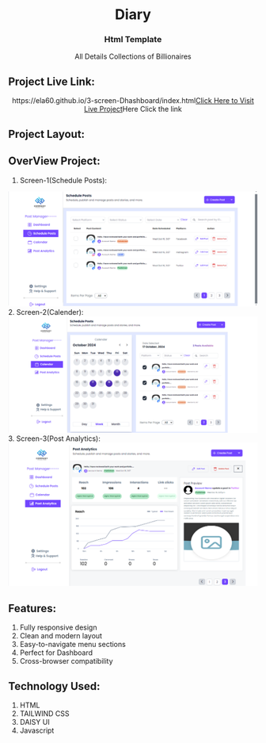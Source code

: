 <h1 align="center"> Diary</h1>
<h3 align="center">Html Template</h3>

<p align="center">All Details Collections of Billionaires</p>


## Project Live Link:
<p align="center">https://ela60.github.io/3-screen-Dhashboard/index.html<a href=>Click Here to Visit Live Project</a>Here Click the link </p>

## Project Layout:


## OverView Project:
1. Screen-1(Schedule Posts):
  <img src="images/1st.png" alt="">
2. Screen-2(Calender):
  <img src="images/2nd.png" alt="">
3. Screen-3(Post Analytics):
  <img src="images/3rd.png" alt="">


## Features:
<ol>
    <li>Fully responsive design</li>
    <li>Clean and modern layout</li>
    <li>Easy-to-navigate menu sections</li>
    <li>Perfect for Dashboard</li>
    <li>Cross-browser compatibility</li>
</ol>

## Technology Used:

<ol>
    <li>HTML</li>
    <li>TAILWIND CSS</li>
    <li>DAISY UI</li>
    <li>Javascript</li>
</ol>










